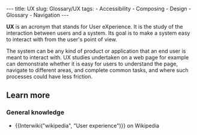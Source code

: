 --- title: UX slug: Glossary/UX tags: - Accessibility - Composing - Design - Glossary - Navigation ---

**UX** is an acronym that stands for User eXperience. It is the study of the interaction between users and a system. Its goal is to make a system easy to interact with from the user's point of view.

The system can be any kind of product or application that an end user is meant to interact with. UX studies undertaken on a web page for example can demonstrate whether it is easy for users to understand the page, navigate to different areas, and complete common tasks, and where such processes could have less friction.

Learn more
----------

### General knowledge

-   {{Interwiki("wikipedia", "User experience")}} on Wikipedia

